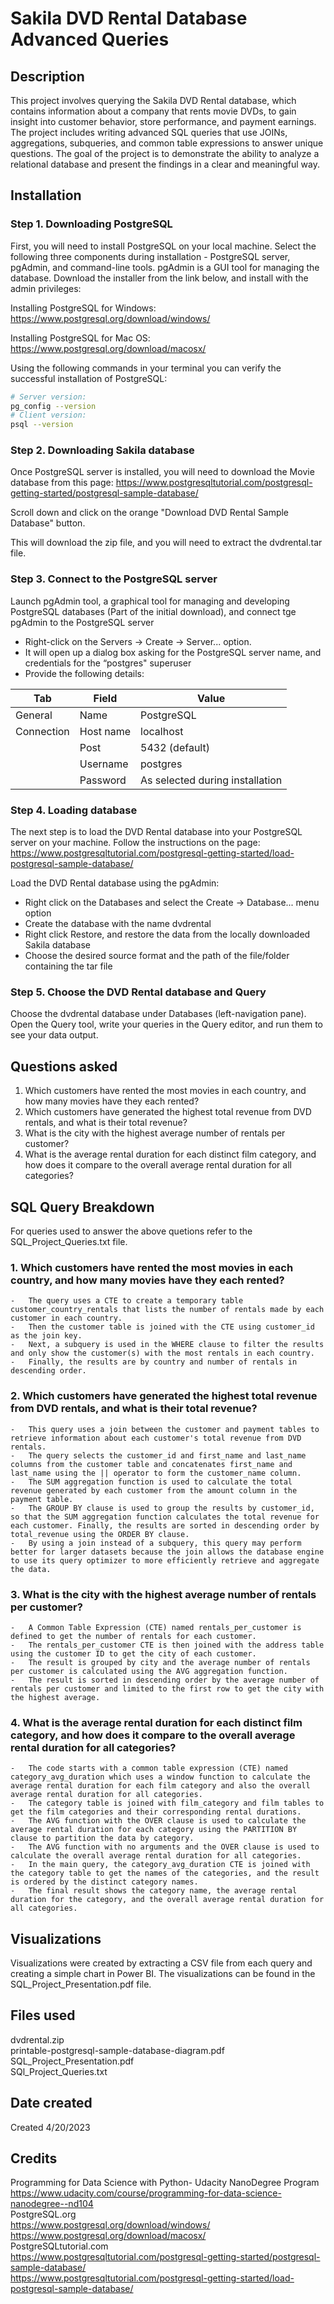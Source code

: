 # Sakila DVD Rental Database Advanced Queries
## Description
This project involves querying the Sakila DVD Rental database, which contains information about a company that rents movie DVDs, to gain insight into customer behavior, store performance, and payment earnings. The project includes writing advanced SQL queries that use JOINs, aggregations, subqueries, and common table expressions to answer unique questions. The goal of the project is to demonstrate the ability to analyze a relational database and present the findings in a clear and meaningful way.
## Installation

### Step 1. Downloading PostgreSQL
First, you will need to install PostgreSQL on your local machine. Select the following three components during installation - PostgreSQL server, pgAdmin, and command-line tools. pgAdmin is a GUI tool for managing the database. Download the installer from the link below, and install with the admin privileges:

Installing PostgreSQL for Windows:
https://www.postgresql.org/download/windows/

Installing PostgreSQL for Mac OS:
https://www.postgresql.org/download/macosx/

Using the following commands in your terminal you can verify the successful installation of PostgreSQL:

```sh
# Server version:
pg_config --version
# Client version:
psql --version
```
### Step 2. Downloading Sakila database
Once PostgreSQL server is installed, you will need to download the Movie database from this page: https://www.postgresqltutorial.com/postgresql-getting-started/postgresql-sample-database/

Scroll down and click on the orange "Download DVD Rental Sample Database" button.

This will download the zip file, and you will need to extract the dvdrental.tar file.
### Step 3. Connect to the PostgreSQL server
Launch pgAdmin tool, a graphical tool for managing and developing PostgreSQL databases (Part of the initial download), and connect tge pgAdmin to the PostgreSQL server
- Right-click on the Servers → Create → Server... option.
- It will open up a dialog box asking for the PostgreSQL server name, and credentials for the “postgres" superuser
- Provide the following details:

| Tab | Field | Value |
| --- | ----- | ----- |
| General | Name | PostgreSQL |
| Connection | Host name | localhost |
|		| Post | 5432 (default) |
|		| Username | postgres |
|		| Password | As selected during installation |
### Step 4. Loading database
The next step is to load the DVD Rental database into your PostgreSQL server on your machine. Follow the instructions on the page:<br>
https://www.postgresqltutorial.com/postgresql-getting-started/load-postgresql-sample-database/ 

Load the DVD Rental database using the pgAdmin:
- Right click on the Databases and select the Create → Database... menu option
- Create the database with the name dvdrental
- Right click Restore, and restore the data from the locally downloaded Sakila database
- Choose the desired source format and the path of the file/folder containing the tar file
### Step 5. Choose the DVD Rental database and Query
Choose the dvdrental database under Databases (left-navigation pane).
Open the Query tool, write your queries in the Query editor, and run them to see your data output. 

## Questions asked
1.	Which customers have rented the most movies in each country, and how many movies have they each rented?
2.	Which customers have generated the highest total revenue from DVD rentals, and what is their total revenue?
3.	What is the city with the highest average number of rentals per customer?
4.	What is the average rental duration for each distinct film category, and how does it compare to the overall average rental duration for all categories?
## SQL Query Breakdown
For queries used to answer the above quetions refer to the SQL_Project_Queries.txt file.
### 1.	Which customers have rented the most movies in each country, and how many movies have they each rented?
	-	The query uses a CTE to create a temporary table customer_country_rentals that lists the number of rentals made by each customer in each country.
	-	Then the customer table is joined with the CTE using customer_id as the join key.
	-	Next, a subquery is used in the WHERE clause to filter the results and only show the customer(s) with the most rentals in each country.
	-	Finally, the results are by country and number of rentals in descending order.

### 2.	Which customers have generated the highest total revenue from DVD rentals, and what is their total revenue?
	-	This query uses a join between the customer and payment tables to retrieve information about each customer's total revenue from DVD rentals.
	-	The query selects the customer_id and first_name and last_name columns from the customer table and concatenates first_name and last_name using the || operator to form the customer_name column.
	-	The SUM aggregation function is used to calculate the total revenue generated by each customer from the amount column in the payment table.
	-	The GROUP BY clause is used to group the results by customer_id, so that the SUM aggregation function calculates the total revenue for each customer. Finally, the results are sorted in descending order by total_revenue using the ORDER BY clause.
	-	By using a join instead of a subquery, this query may perform better for larger datasets because the join allows the database engine to use its query optimizer to more efficiently retrieve and aggregate the data.

### 3.	What is the city with the highest average number of rentals per customer?<br>
	-	A Common Table Expression (CTE) named rentals_per_customer is defined to get the number of rentals for each customer.
	-	The rentals_per_customer CTE is then joined with the address table using the customer ID to get the city of each customer.
	-	The result is grouped by city and the average number of rentals per customer is calculated using the AVG aggregation function.
	-	The result is sorted in descending order by the average number of rentals per customer and limited to the first row to get the city with the highest average.

### 4.	What is the average rental duration for each distinct film category, and how does it compare to the overall average rental duration for all categories?<br>
	-	The code starts with a common table expression (CTE) named category_avg_duration which uses a window function to calculate the average rental duration for each film category and also the overall average rental duration for all categories.
	-	The category table is joined with film_category and film tables to get the film categories and their corresponding rental durations.
	-	The AVG function with the OVER clause is used to calculate the average rental duration for each category using the PARTITION BY clause to partition the data by category.
	-	The AVG function with no arguments and the OVER clause is used to calculate the overall average rental duration for all categories.
	-	In the main query, the category_avg_duration CTE is joined with the category table to get the names of the categories, and the result is ordered by the distinct category names.
	-	The final result shows the category name, the average rental duration for the category, and the overall average rental duration for all categories.
## Visualizations
Visualizations were created by extracting a CSV file from each query and creating a simple chart in Power BI.
The visualizations can be found in the SQL_Project_Presentation.pdf file.
## Files used
dvdrental.zip<br>
printable-postgresql-sample-database-diagram.pdf<br>
SQL_Project_Presentation.pdf<br>
SQl_Project_Queries.txt<br>
## Date created
Created 4/20/2023
## Credits
Programming for Data Science with Python- Udacity NanoDegree Program<br>
https://www.udacity.com/course/programming-for-data-science-nanodegree--nd104<br>
PostgreSQL.org<br>
https://www.postgresql.org/download/windows/<br>
https://www.postgresql.org/download/macosx/<br>
PostgreSQLtutorial.com<br>
https://www.postgresqltutorial.com/postgresql-getting-started/postgresql-sample-database/<br>
https://www.postgresqltutorial.com/postgresql-getting-started/load-postgresql-sample-database/
